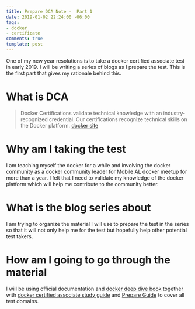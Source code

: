 ```yaml
---
title: Prepare DCA Note -  Part 1
date: 2019-01-02 22:24:00 -06:00
tags:
- docker
- certificate
comments: true
template: post
---
```


One of my new year resolutions is to take a docker certified associate test in early 2019. I will be writing a series of blogs as I prepare the test. This is the first part that gives my rationale behind this.
<!--more-->
# What is DCA

>Docker Certifications validate technical knowledge with an industry-recognized credential. Our certifications recognize technical skills on the Docker platform.
[docker site](https://success.docker.com/certification)

# Why am I taking the test

I am teaching myself the docker for a while and involving the docker community as a docker community leader for Mobile AL docker meetup for more than a year. I felt that I need to validate my knowledge of the docker platform which will help me contribute to the community better.

# What is the blog series about

I am trying to organize the material I will use to prepare the test in the series so that it will not only help me for the test but hopefully help other potential test takers.

# How am I going to go through the material

I will be using official documentation and [docker deep dive book](https://www.amazon.com/Docker-Deep-Dive-Nigel-Poulton-ebook/dp/B01LXWQUFF) together with [docker certified associate study guide](https://prismic-io.s3.amazonaws.com/docker%2F8fb020bf-fe21-409c-ba02-7e0fd18276d5_dca+study+guide+v1.0.pdf) and [Prepare Guide](https://github.com/DevOps-Academy-Org/dca-prep-guide) to cover all test domains.


